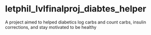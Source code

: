 # letphil_lvlfinalproj_diabtes_helper

A project aimed to helped diabetics log carbs and count carbs, insulin corrections, and stay motivated to be healthy
